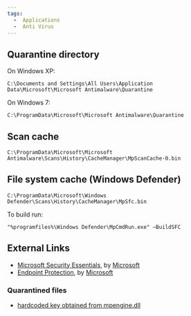 ```yaml
---
tags:
  -  Applications
  -  Anti Virus
---
```

## Quarantine directory

On Windows XP:

    C:\Documents and Settings\All Users\Application Data\Microsoft\Microsoft Antimalware\Quarantine

On Windows 7:

    C:\ProgramData\Microsoft\Microsoft Antimalware\Quarantine

## Scan cache

    C:\ProgramData\Microsoft\Microsoft Antimalware\Scans\History\CacheManager\MpScanCache-0.bin

## File system cache (Windows Defender)

    C:\ProgramData\Microsoft\Windows Defender\Scans\History\CacheManager\MpSfc.bin

To build run:

    "%programfiles%\Windows Defender\MpCmdRun.exe" –BuildSFC

## External Links

- [Microsoft Security
  Essentials](https://support.microsoft.com/en-us/windows/what-is-microsoft-security-essentials-c25ad47a-7d15-8072-1438-b07dffcbbb20),
  by [Microsoft](microsoft.md)
- [Endpoint
  Protection](https://learn.microsoft.com/en-us/previous-versions/system-center/system-center-2012-R2/hh508836(v=technet.10)),
  by [Microsoft](microsoft.md)

### Quarantined files

- [hardcoded key obtained from
  mpengine.dll](https://github.com/brad-sp/cuckoo-modified/blob/00ad13c94cc7453c40ed6152d16009ca1c8ed6f2/lib/cuckoo/common/quarantine.py#L186)
